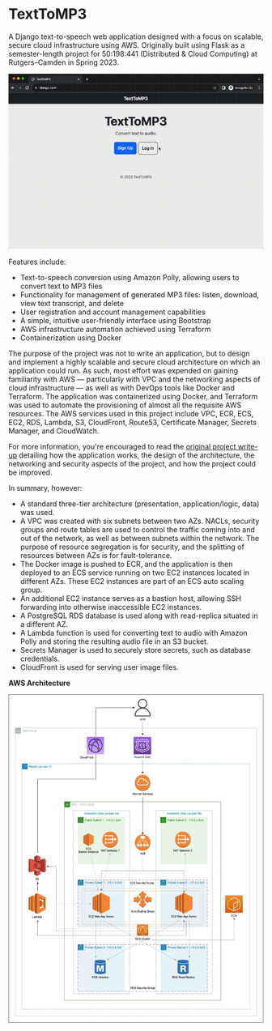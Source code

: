 # TextToMP3

A Django text-to-speech web application designed with a focus on scalable, secure cloud infrastructure using AWS. Originally built using Flask as a semester-length project for 50:198:441 (Distributed & Cloud Computing) at Rutgers–Camden in Spring 2023.

<p align="center">
  <img src="https://github.com/nickelison/TextToMP3/blob/main/texttomp3.gif?raw=true" />
</p>

Features include:

- Text-to-speech conversion using Amazon Polly, allowing users to convert text to MP3 files
- Functionality for management of generated MP3 files: listen, download, view text transcript, and delete
- User registration and account management capabilities
- A simple, intuitive user-friendly interface using Bootstrap
- AWS infrastructure automation achieved using Terraform
- Containerization using Docker

The purpose of the project was not to write an application, but to design and implement a highly scalable and secure cloud architecture on which an application could run. As such, most effort was expended on gaining familiarity with AWS — particularly with VPC and the networking aspects of cloud infrastructure — as well as with DevOps tools like Docker and Terraform. The application was containerized using Docker, and Terraform was used to automate the provisioning of almost all the requisite AWS resources. The AWS services used in this project include VPC, ECR, ECS, EC2, RDS, Lambda, S3, CloudFront, Route53, Certificate Manager, Secrets Manager, and CloudWatch.

For more information, you're encouraged to read the [original project write-up](https://github.com/nickelison/TextToMP3-Flask/blob/main/project.pdf) detailing how the application works, the design of the architecture, the networking and security aspects of the project, and how the project could be improved.

In summary, however:

- A standard three-tier architecture (presentation, application/logic, data) was used.
- A VPC was created with six subnets between two AZs. NACLs, security groups and route tables are used to control the traffic coming into and out of the network, as well as between subnets within the network. The purpose of resource segregation is for security, and the splitting of resources between AZs is for fault-tolerance.
- The Docker image is pushed to ECR, and the application is then deployed to an ECS service running on two EC2 instances located in different AZs. These EC2 instances are part of an ECS auto scaling group.
- An additional EC2 instance serves as a bastion host, allowing SSH forwarding into otherwise inaccessible EC2 instances.
- A PostgreSQL RDS database is used along with read-replica situated in a different AZ.
- A Lambda function is used for converting text to audio with Amazon Polly and storing the resulting audio file in an S3 bucket.
- Secrets Manager is used to securely store secrets, such as database credentials.
- CloudFront is used for serving user image files.

**AWS Architecture**

<p align="center">
  <img src="https://github.com/nickelison/TextToMP3/blob/main/architecture.jpg?raw=true" />
</p>